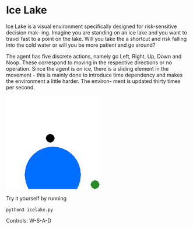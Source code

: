 # Ice Lake

Ice Lake is a visual environment specifically designed for risk-sensitive decision mak-
ing. Imagine you are standing on an ice lake and you want to travel fast to a point
on the lake. Will you take the a shortcut and risk falling into the cold water or
will you be more patient and go around?

The agent has five discrete actions, namely go Left, Right, Up, Down and Noop.
These correspond to moving in the respective directions or no operation. Since the
agent is on ice, there is a sliding element in the movement - this is mainly done to
introduce time dependency and makes the environment a little harder. The environ-
ment is updated thirty times per second.

![icelake](icelake.png "Logo Title Text 1")

Try it yourself by running

    python3 icelake.py

Controls: W-S-A-D 
